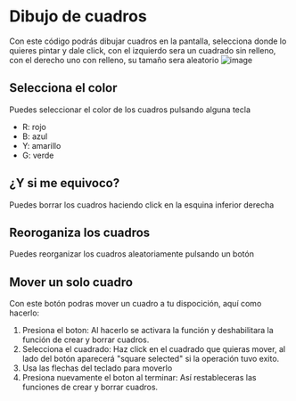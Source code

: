 # Dibujo de cuadros
Con este código podrás dibujar cuadros en la pantalla, selecciona donde lo quieres pintar y dale click, con el izquierdo sera un cuadrado sin relleno, con el derecho uno con relleno,
su tamaño sera aleatorio
![image](https://github.com/user-attachments/assets/27934d61-5ea5-4b29-b317-e3debb7e6bd4)


## Selecciona el color
Puedes seleccionar el color de los cuadros pulsando alguna tecla
- R: rojo
- B: azul
- Y: amarillo
- G: verde

## ¿Y si me equivoco?
Puedes borrar los cuadros haciendo click en la esquina inferior derecha

## Reoroganiza los cuadros
Puedes reorganizar los cuadros aleatoriamente pulsando un botón

## Mover un solo cuadro
Con este botón podras mover un cuadro a tu dispocición, aquí como hacerlo:
1. Presiona el boton: Al hacerlo se activara la función y deshabilitara la función de crear y borrar cuadros.
2. Selecciona el cuadrado: Haz click en el cuadrado que quieras mover, al lado del botón aparecerá "square selected" si la operación tuvo exito.
3. Usa las flechas del teclado para moverlo
4. Presiona nuevamente el boton al terminar: Así restableceras las funciones de crear y borrar cuadros.
